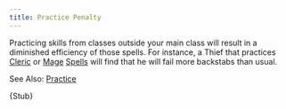 ```yaml
---
title: Practice Penalty
---
```


Practicing skills from classes outside your main class will result in a
diminished efficiency of those spells. For instance, a Thief that
practices [Cleric](Cleric "wikilink") or [Mage](Mage "wikilink")
[Spells](Spells "wikilink") will find that he will fail more backstabs
than usual.

See Also: [Practice](Practice "wikilink")

{Stub}